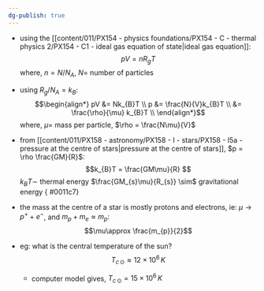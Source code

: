 ```yaml
---
dg-publish: true
---
```


- using the [[content/011/PX154 - physics foundations/PX154 - C - thermal physics 2/PX154 - C1 - ideal gas equation of state\|ideal gas equation]]: 
$$pV = nR_{g}T$$
	where, $n=N/N_{A}$, $N=$ number of particles
- using $R_{g}/N_{A}=k_B:$ 
$$\begin{align*}
		pV &= Nk_{B}T \\
		p &= \frac{N}{V}k_{B}T \\		
		&= \frac{\rho}{\mu} k_{B}T \\
	\end{align*}$$
	where, $\mu=$ mass per particle, $\rho = \frac{N\mu}{V}$
- from [[content/011/PX158 - astronomy/PX158 - I - stars/PX158 - I5a - pressure at the centre of stars\|pressure at the centre of stars]], $p = \rho \frac{GM}{R}$: 
$$k_{B}T = \frac{GM\mu}{R} $$
	$k_{B}T \sim$ thermal energy
	$\frac{GM_{s}\mu}{R_{s}} \sim$ gravitational energy
{ #0011c7}


- the mass at the centre of a star is mostly protons and electrons, ie: $\mu \to p^{+}+e^{-}$, and $m_{p}+m_{e} \approx m_{p}:$ 
$$\mu\approx \frac{m_{p}}{2}$$
- eg: what is the central temperature of the sun?
	$$T_{c\,\odot} \approx 12\times10^{6}\,K$$
	- computer model gives, $T_{c\,\odot} = 15\times10^6\,K$
